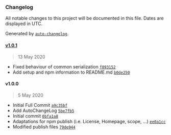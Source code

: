 ### Changelog

All notable changes to this project will be documented in this file. Dates are displayed in UTC.

Generated by [`auto-changelog`](https://github.com/CookPete/auto-changelog).

#### [v1.0.1](https://github.com/aveq-research/localforage-asyncstorage-driver/compare/v1.0.0...v1.0.1)

> 13 May 2020

- Fixed behaviour of common serialization [`f093152`](https://github.com/aveq-research/localforage-asyncstorage-driver/commit/f093152ea801eef9650b73c1fc2ec931663fb054)
- Add setup and npm information to README.md [`b0de250`](https://github.com/aveq-research/localforage-asyncstorage-driver/commit/b0de250d2314c5abeb351fca0227b57dc0eba196)

#### v1.0.0

> 5 May 2020

- Initial Full Commit [`a9c35bf`](https://github.com/aveq-research/localforage-asyncstorage-driver/commit/a9c35bfdfb4990aa0b42e12dd33358fadcdcb53b)
- Add AutoChangeLog [`5be7fb5`](https://github.com/aveq-research/localforage-asyncstorage-driver/commit/5be7fb56acdbe8637f88650ccff61febb404f598)
- Initial commit [`0bfa1a8`](https://github.com/aveq-research/localforage-asyncstorage-driver/commit/0bfa1a85e17e5ee060449d624640fd85274e2700)
- Adaptations for npm publish (i.e. License, Homepage, scope, ...) [`ee0a1cc`](https://github.com/aveq-research/localforage-asyncstorage-driver/commit/ee0a1cc2f01e6fd9100c7d08e618f37a8db67755)
- Modified publish files [`79de944`](https://github.com/aveq-research/localforage-asyncstorage-driver/commit/79de9441d4a1fa8bf820d4831170886e16fa546e)
